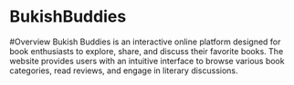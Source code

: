# BukishBuddies
#Overview
Bukish Buddies is an interactive online platform designed for book enthusiasts to explore, share, and discuss their favorite books. The website provides users with an intuitive interface to browse various book categories, read reviews, and engage in literary discussions.
